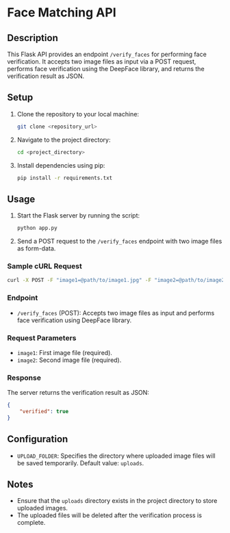 # Face Matching API 

## Description
This Flask API provides an endpoint `/verify_faces` for performing face verification. It accepts two image files as input via a POST request, performs face verification using the DeepFace library, and returns the verification result as JSON.

## Setup
1. Clone the repository to your local machine:
   ```bash
   git clone <repository_url>
   ```

2. Navigate to the project directory:
   ```bash
   cd <project_directory>
   ```

3. Install dependencies using pip:
   ```bash
   pip install -r requirements.txt
   ```

## Usage
1. Start the Flask server by running the script:
   ```bash
   python app.py
   ```

2. Send a POST request to the `/verify_faces` endpoint with two image files as form-data.

### Sample cURL Request
```bash
curl -X POST -F "image1=@path/to/image1.jpg" -F "image2=@path/to/image2.jpg" http://127.0.0.1:5000/verify_faces
```

### Endpoint
- `/verify_faces` (POST): Accepts two image files as input and performs face verification using DeepFace library.

### Request Parameters
- `image1`: First image file (required).
- `image2`: Second image file (required).

### Response
The server returns the verification result as JSON:

```json
{
    "verified": true
}
```

## Configuration
- `UPLOAD_FOLDER`: Specifies the directory where uploaded image files will be saved temporarily. Default value: `uploads`.

## Notes
- Ensure that the `uploads` directory exists in the project directory to store uploaded images.
- The uploaded files will be deleted after the verification process is complete.
